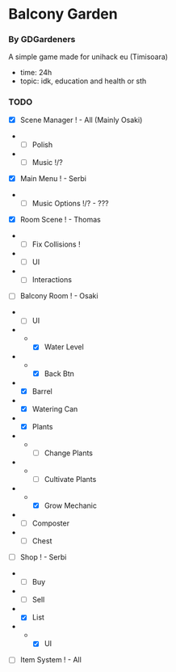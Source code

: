 # Balcony Garden
### By GDGardeners

A simple game made for unihack eu (Timisoara)

- time: 24h
- topic: idk, education and health or sth

### TODO
- [X] Scene Manager ! - All (Mainly Osaki)
- - [ ] Polish
- - [ ] Music !/?
- [X] Main Menu ! - Serbi
- - [ ] Music Options !/? - ???
- [X] Room Scene ! - Thomas
- - [ ] Fix Collisions !
- - [ ] UI
- - [ ] Interactions
- [ ] Balcony Room ! - Osaki
- - [ ] UI
- - - [X] Water Level
- - - [X] Back Btn
- - [X] Barrel
- - [X] Watering Can
- - [X] Plants
- - - [ ] Change Plants
- - - [ ] Cultivate Plants
- - - [X] Grow Mechanic
- - [ ] Composter
- - [ ] Chest
- [ ] Shop ! - Serbi
- - [ ] Buy
- - [ ] Sell
- - [X] List
- - - [X] UI
- [ ] Item System ! - All
